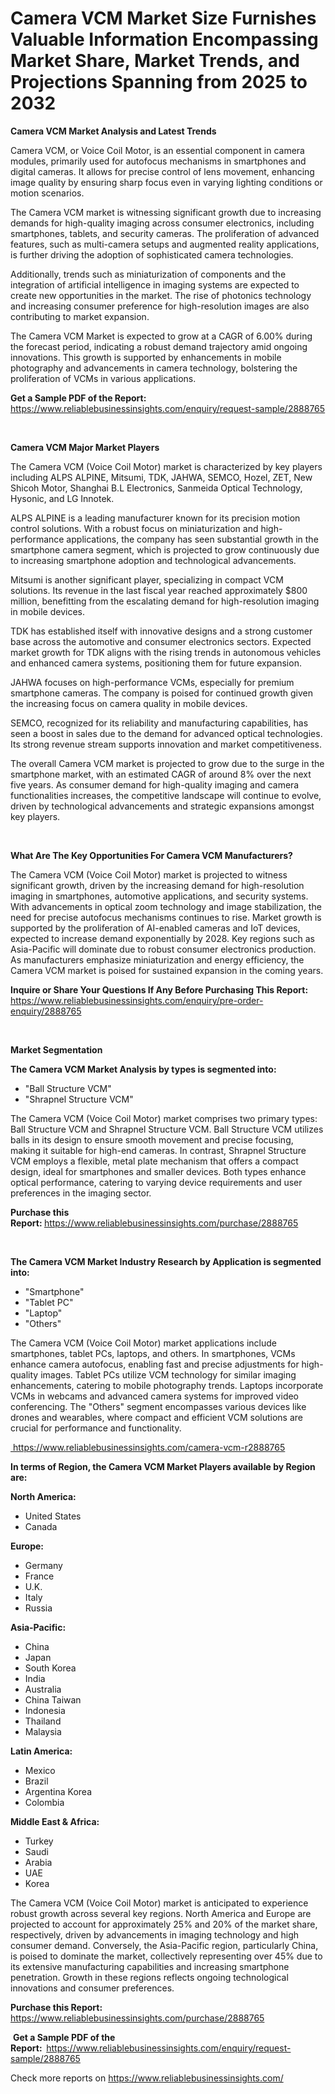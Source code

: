 <p><h1>Camera VCM Market Size Furnishes Valuable Information Encompassing Market Share, Market Trends, and Projections Spanning from 2025 to 2032</h1></p><p><strong>Camera VCM Market Analysis and Latest Trends</strong></p>
<p><p>Camera VCM, or Voice Coil Motor, is an essential component in camera modules, primarily used for autofocus mechanisms in smartphones and digital cameras. It allows for precise control of lens movement, enhancing image quality by ensuring sharp focus even in varying lighting conditions or motion scenarios.</p><p>The Camera VCM market is witnessing significant growth due to increasing demands for high-quality imaging across consumer electronics, including smartphones, tablets, and security cameras. The proliferation of advanced features, such as multi-camera setups and augmented reality applications, is further driving the adoption of sophisticated camera technologies. </p><p>Additionally, trends such as miniaturization of components and the integration of artificial intelligence in imaging systems are expected to create new opportunities in the market. The rise of photonics technology and increasing consumer preference for high-resolution images are also contributing to market expansion.</p><p>The Camera VCM Market is expected to grow at a CAGR of 6.00% during the forecast period, indicating a robust demand trajectory amid ongoing innovations. This growth is supported by enhancements in mobile photography and advancements in camera technology, bolstering the proliferation of VCMs in various applications.</p></p>
<p><strong>Get a Sample PDF of the Report:&nbsp;</strong> <a href="https://www.reliablebusinessinsights.com/enquiry/request-sample/2888765?utm_campaign=3253&utm_medium=2&utm_source=Github&utm_content=ia&utm_term=14032025&utm_id=camera-vcm">https://www.reliablebusinessinsights.com/enquiry/request-sample/2888765</a></p>
<p>&nbsp;</p>
<p><strong>Camera VCM Major Market Players</strong></p>
<p><p>The Camera VCM (Voice Coil Motor) market is characterized by key players including ALPS ALPINE, Mitsumi, TDK, JAHWA, SEMCO, Hozel, ZET, New Shicoh Motor, Shanghai B.L Electronics, Sanmeida Optical Technology, Hysonic, and LG Innotek. </p><p>ALPS ALPINE is a leading manufacturer known for its precision motion control solutions. With a robust focus on miniaturization and high-performance applications, the company has seen substantial growth in the smartphone camera segment, which is projected to grow continuously due to increasing smartphone adoption and technological advancements.</p><p>Mitsumi is another significant player, specializing in compact VCM solutions. Its revenue in the last fiscal year reached approximately $800 million, benefitting from the escalating demand for high-resolution imaging in mobile devices.</p><p>TDK has established itself with innovative designs and a strong customer base across the automotive and consumer electronics sectors. Expected market growth for TDK aligns with the rising trends in autonomous vehicles and enhanced camera systems, positioning them for future expansion.</p><p>JAHWA focuses on high-performance VCMs, especially for premium smartphone cameras. The company is poised for continued growth given the increasing focus on camera quality in mobile devices.</p><p>SEMCO, recognized for its reliability and manufacturing capabilities, has seen a boost in sales due to the demand for advanced optical technologies. Its strong revenue stream supports innovation and market competitiveness.</p><p>The overall Camera VCM market is projected to grow due to the surge in the smartphone market, with an estimated CAGR of around 8% over the next five years. As consumer demand for high-quality imaging and camera functionalities increases, the competitive landscape will continue to evolve, driven by technological advancements and strategic expansions amongst key players.</p></p>
<p>&nbsp;</p>
<p><strong>What Are The Key Opportunities For Camera VCM Manufacturers?</strong></p>
<p><p>The Camera VCM (Voice Coil Motor) market is projected to witness significant growth, driven by the increasing demand for high-resolution imaging in smartphones, automotive applications, and security systems. With advancements in optical zoom technology and image stabilization, the need for precise autofocus mechanisms continues to rise. Market growth is supported by the proliferation of AI-enabled cameras and IoT devices, expected to increase demand exponentially by 2028. Key regions such as Asia-Pacific will dominate due to robust consumer electronics production. As manufacturers emphasize miniaturization and energy efficiency, the Camera VCM market is poised for sustained expansion in the coming years.</p></p>
<p><strong>Inquire or Share Your Questions If Any Before Purchasing This Report:</strong> <a href="https://www.reliablebusinessinsights.com/enquiry/pre-order-enquiry/2888765?utm_campaign=3253&utm_medium=2&utm_source=Github&utm_content=ia&utm_term=14032025&utm_id=camera-vcm">https://www.reliablebusinessinsights.com/enquiry/pre-order-enquiry/2888765</a></p>
<p>&nbsp;</p>
<p><strong>Market Segmentation</strong></p>
<p><strong>The Camera VCM Market Analysis by types is segmented into:</strong></p>
<p><ul><li>"Ball Structure VCM"</li><li>"Shrapnel Structure VCM"</li></ul></p>
<p><p>The Camera VCM (Voice Coil Motor) market comprises two primary types: Ball Structure VCM and Shrapnel Structure VCM. Ball Structure VCM utilizes balls in its design to ensure smooth movement and precise focusing, making it suitable for high-end cameras. In contrast, Shrapnel Structure VCM employs a flexible, metal plate mechanism that offers a compact design, ideal for smartphones and smaller devices. Both types enhance optical performance, catering to varying device requirements and user preferences in the imaging sector.</p></p>
<p><strong>Purchase this Report:&nbsp;</strong><a href="https://www.reliablebusinessinsights.com/purchase/2888765?utm_campaign=3253&utm_medium=2&utm_source=Github&utm_content=ia&utm_term=14032025&utm_id=camera-vcm">https://www.reliablebusinessinsights.com/purchase/2888765</a></p>
<p>&nbsp;</p>
<p><strong>The Camera VCM Market Industry Research by Application is segmented into:</strong></p>
<p><ul><li>"Smartphone"</li><li>"Tablet PC"</li><li>"Laptop"</li><li>"Others"</li></ul></p>
<p><p>The Camera VCM (Voice Coil Motor) market applications include smartphones, tablet PCs, laptops, and others. In smartphones, VCMs enhance camera autofocus, enabling fast and precise adjustments for high-quality images. Tablet PCs utilize VCM technology for similar imaging enhancements, catering to mobile photography trends. Laptops incorporate VCMs in webcams and advanced camera systems for improved video conferencing. The "Others" segment encompasses various devices like drones and wearables, where compact and efficient VCM solutions are crucial for performance and functionality.</p></p>
<p><a href="https://www.reliablebusinessinsights.com/camera-vcm-r2888765?utm_campaign=3253&utm_medium=2&utm_source=Github&utm_content=ia&utm_term=14032025&utm_id=camera-vcm">&nbsp;https://www.reliablebusinessinsights.com/camera-vcm-r2888765</a></p>
<p><strong>In terms of Region, the Camera VCM Market Players available by Region are:</strong></p>
<p>
    <p> <strong> North America: </strong>
        <ul>
            <li>United States</li>
            <li>Canada</li>
        </ul>
        </p> 
    <p> <strong> Europe: </strong>
        <ul>
            <li>Germany</li>
            <li>France</li>
            <li>U.K.</li>
            <li>Italy</li>
            <li>Russia</li>
        </ul>
        </p> 
    <p> <strong> Asia-Pacific: </strong>
        <ul>
            <li>China</li>
            <li>Japan</li>
            <li>South Korea</li>
            <li>India</li>
            <li>Australia</li>
            <li>China Taiwan</li>
            <li>Indonesia</li>
            <li>Thailand</li>
            <li>Malaysia</li>
        </ul>
        </p> 
    <p> <strong> Latin America: </strong>
        <ul>
            <li>Mexico</li>
            <li>Brazil</li>
            <li>Argentina Korea</li>
            <li>Colombia</li>
        </ul>
        </p> 
    <p> <strong> Middle East & Africa: </strong>
        <ul>
            <li>Turkey</li>
            <li>Saudi</li>
            <li>Arabia</li>
            <li>UAE</li>
            <li>Korea</li>
        </ul>
    </p>
    </p>
<p><p>The Camera VCM (Voice Coil Motor) market is anticipated to experience robust growth across several key regions. North America and Europe are projected to account for approximately 25% and 20% of the market share, respectively, driven by advancements in imaging technology and high consumer demand. Conversely, the Asia-Pacific region, particularly China, is poised to dominate the market, collectively representing over 45% due to its extensive manufacturing capabilities and increasing smartphone penetration. Growth in these regions reflects ongoing technological innovations and consumer preferences.</p></p>
<p><strong>Purchase this Report: </strong><a href="https://www.reliablebusinessinsights.com/purchase/2888765?utm_campaign=3253&utm_medium=2&utm_source=Github&utm_content=ia&utm_term=14032025&utm_id=camera-vcm">https://www.reliablebusinessinsights.com/purchase/2888765</a></p>
<p>&nbsp;<strong>Get a Sample PDF of the Report:&nbsp;&nbsp;</strong><a href="https://www.reliablebusinessinsights.com/enquiry/request-sample/2888765?utm_campaign=3253&utm_medium=2&utm_source=Github&utm_content=ia&utm_term=14032025&utm_id=camera-vcm">https://www.reliablebusinessinsights.com/enquiry/request-sample/2888765</a></p>
<p><strong></strong></p>
<p>Check more reports on <a href="https://www.reliablebusinessinsights.com/?utm_campaign=3253&utm_medium=2&utm_source=Github&utm_content=ia&utm_term=14032025&utm_id=camera-vcm">https://www.reliablebusinessinsights.com/</a></p>